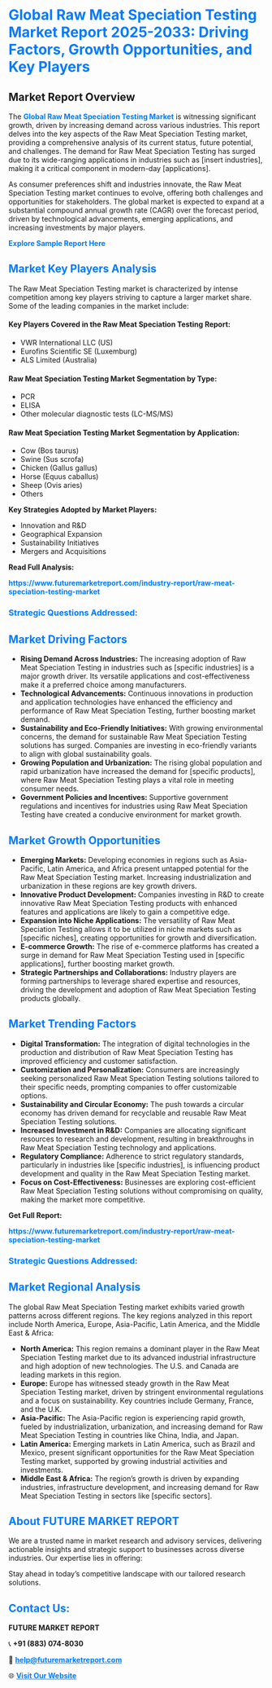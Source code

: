<h1 style="color: #007BFF;">Global Raw Meat Speciation Testing Market Report 2025-2033: Driving Factors, Growth Opportunities, and Key Players</h1>

<section id="overview">
<h2>Market Report Overview</h2>
<p>The <a href="https://www.futuremarketreport.com/industry-report/raw-meat-speciation-testing-market" style="color: #007BFF; text-decoration: none;"><strong>Global Raw Meat Speciation Testing Market</strong></a> is witnessing significant growth, driven by increasing demand across various industries. This report delves into the key aspects of the Raw Meat Speciation Testing market, providing a comprehensive analysis of its current status, future potential, and challenges. The demand for Raw Meat Speciation Testing has surged due to its wide-ranging applications in industries such as [insert industries], making it a critical component in modern-day [applications].</p>
<p>As consumer preferences shift and industries innovate, the Raw Meat Speciation Testing market continues to evolve, offering both challenges and opportunities for stakeholders. The global market is expected to expand at a substantial compound annual growth rate (CAGR) over the forecast period, driven by technological advancements, emerging applications, and increasing investments by major players.</p>
</section>

<section id="overview">
<p><a href="https://www.futuremarketreport.com/request-sample/reportId=54551" style="color: #007BFF; text-decoration: none;"><strong>Explore Sample Report Here</strong></a></p>
</section>

<section id="key-players">
<h2 style="color: #007BFF;">Market Key Players Analysis</h2>
<p>The Raw Meat Speciation Testing market is characterized by intense competition among key players striving to capture a larger market share. Some of the leading companies in the market include:</p>
<h4>Key Players Covered in the Raw Meat Speciation Testing Report:</h4>
<ul><li>VWR International LLC (US)</li><li>Eurofins Scientific SE (Luxemburg)</li><li>ALS Limited (Australia)</li></ul>
<h4>Raw Meat Speciation Testing Market Segmentation by Type:</h4>
<ul><li>PCR</li><li>ELISA</li><li>Other molecular diagnostic tests (LC-MS/MS)</li></ul>

<h4>Raw Meat Speciation Testing Market Segmentation by Application:</h4>
<ul><li>Cow (Bos taurus)</li><li>Swine (Sus scrofa)</li><li>Chicken (Gallus gallus)</li><li>Horse (Equus caballus)</li><li>Sheep (Ovis aries)</li><li>Others</li></ul>
<p><strong>Key Strategies Adopted by Market Players:</strong></p>
<ul>
<li>Innovation and R&D</li>
<li>Geographical Expansion</li>
<li>Sustainability Initiatives</li>
<li>Mergers and Acquisitions</li>
</ul>
</section>

<section>
<p><strong>Read Full Analysis: </strong></p><a href="https://www.futuremarketreport.com/industry-report/raw-meat-speciation-testing-market" style="color: #007BFF; text-decoration: none;"><strong>https://www.futuremarketreport.com/industry-report/raw-meat-speciation-testing-market</strong></a>
<h3 style="color: #007BFF;">Strategic Questions Addressed:</h3>
</section>

<section id="driving-factors">
<h2 style="color: #007BFF;">Market Driving Factors</h2>
<ul>
<li><strong>Rising Demand Across Industries:</strong> The increasing adoption of Raw Meat Speciation Testing in industries such as [specific industries] is a major growth driver. Its versatile applications and cost-effectiveness make it a preferred choice among manufacturers.</li>
<li><strong>Technological Advancements:</strong> Continuous innovations in production and application technologies have enhanced the efficiency and performance of Raw Meat Speciation Testing, further boosting market demand.</li>
<li><strong>Sustainability and Eco-Friendly Initiatives:</strong> With growing environmental concerns, the demand for sustainable Raw Meat Speciation Testing solutions has surged. Companies are investing in eco-friendly variants to align with global sustainability goals.</li>
<li><strong>Growing Population and Urbanization:</strong> The rising global population and rapid urbanization have increased the demand for [specific products], where Raw Meat Speciation Testing plays a vital role in meeting consumer needs.</li>
<li><strong>Government Policies and Incentives:</strong> Supportive government regulations and incentives for industries using Raw Meat Speciation Testing have created a conducive environment for market growth.</li>
</ul>
</section>

<section id="growth-opportunities">
<h2 style="color: #007BFF;">Market Growth Opportunities</h2>
<ul>
<li><strong>Emerging Markets:</strong> Developing economies in regions such as Asia-Pacific, Latin America, and Africa present untapped potential for the Raw Meat Speciation Testing market. Increasing industrialization and urbanization in these regions are key growth drivers.</li>
<li><strong>Innovative Product Development:</strong> Companies investing in R&D to create innovative Raw Meat Speciation Testing products with enhanced features and applications are likely to gain a competitive edge.</li>
<li><strong>Expansion into Niche Applications:</strong> The versatility of Raw Meat Speciation Testing allows it to be utilized in niche markets such as [specific niches], creating opportunities for growth and diversification.</li>
<li><strong>E-commerce Growth:</strong> The rise of e-commerce platforms has created a surge in demand for Raw Meat Speciation Testing used in [specific applications], further boosting market growth.</li>
<li><strong>Strategic Partnerships and Collaborations:</strong> Industry players are forming partnerships to leverage shared expertise and resources, driving the development and adoption of Raw Meat Speciation Testing products globally.</li>
</ul>
</section>

<section id="trending-factors">
<h2 style="color: #007BFF;">Market Trending Factors</h2>
<ul>
<li><strong>Digital Transformation:</strong> The integration of digital technologies in the production and distribution of Raw Meat Speciation Testing has improved efficiency and customer satisfaction.</li>
<li><strong>Customization and Personalization:</strong> Consumers are increasingly seeking personalized Raw Meat Speciation Testing solutions tailored to their specific needs, prompting companies to offer customizable options.</li>
<li><strong>Sustainability and Circular Economy:</strong> The push towards a circular economy has driven demand for recyclable and reusable Raw Meat Speciation Testing solutions.</li>
<li><strong>Increased Investment in R&D:</strong> Companies are allocating significant resources to research and development, resulting in breakthroughs in Raw Meat Speciation Testing technology and applications.</li>
<li><strong>Regulatory Compliance:</strong> Adherence to strict regulatory standards, particularly in industries like [specific industries], is influencing product development and quality in the Raw Meat Speciation Testing market.</li>
<li><strong>Focus on Cost-Effectiveness:</strong> Businesses are exploring cost-efficient Raw Meat Speciation Testing solutions without compromising on quality, making the market more competitive.</li>
</ul>
</section>

<section>
<p><strong>Get Full Report: </strong></p><a href="https://www.futuremarketreport.com/industry-report/raw-meat-speciation-testing-market" style="color: #007BFF; text-decoration: none;"><strong>https://www.futuremarketreport.com/industry-report/raw-meat-speciation-testing-market</strong></a>
<h3 style="color: #007BFF;">Strategic Questions Addressed:</h3>
</section>


<section id="regional-analysis">
<h2 style="color: #007BFF;">Market Regional Analysis</h2>
<p>The global Raw Meat Speciation Testing market exhibits varied growth patterns across different regions. The key regions analyzed in this report include North America, Europe, Asia-Pacific, Latin America, and the Middle East & Africa:</p>
<ul>
<li><strong>North America:</strong> This region remains a dominant player in the Raw Meat Speciation Testing market due to its advanced industrial infrastructure and high adoption of new technologies. The U.S. and Canada are leading markets in this region.</li>
<li><strong>Europe:</strong> Europe has witnessed steady growth in the Raw Meat Speciation Testing market, driven by stringent environmental regulations and a focus on sustainability. Key countries include Germany, France, and the U.K.</li>
<li><strong>Asia-Pacific:</strong> The Asia-Pacific region is experiencing rapid growth, fueled by industrialization, urbanization, and increasing demand for Raw Meat Speciation Testing in countries like China, India, and Japan.</li>
<li><strong>Latin America:</strong> Emerging markets in Latin America, such as Brazil and Mexico, present significant opportunities for the Raw Meat Speciation Testing market, supported by growing industrial activities and investments.</li>
<li><strong>Middle East & Africa:</strong> The region’s growth is driven by expanding industries, infrastructure development, and increasing demand for Raw Meat Speciation Testing in sectors like [specific sectors].</li>
</ul>
</section>

<footer>
<h2 style="color: #007BFF;">About FUTURE MARKET REPORT</h2>
<p>We are a trusted name in market research and advisory services, delivering actionable insights and strategic support to businesses across diverse industries. Our expertise lies in offering:</p>

<p>Stay ahead in today’s competitive landscape with our tailored research solutions.</p>

<h2 style="color: #007BFF;">Contact Us:</h2>
<p><strong>FUTURE MARKET REPORT</strong></p>
<p>📞 <strong>+91 (883) 074-8030</strong></p>
<p>📧 <strong><a href="mailto:help@futuremarketreport.com" style="color: #007BFF;">help@futuremarketreport.com</a></strong></p>
<p>🌐 <strong><a href="https://www.futuremarketreport.com/" style="color: #007BFF;">Visit Our Website</a></strong></p>
</footer>
